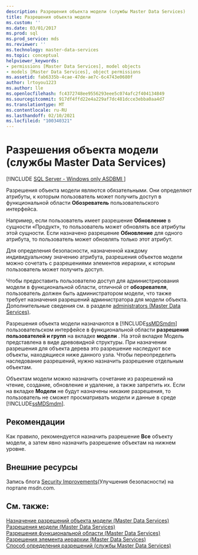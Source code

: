 ```yaml
---
description: Разрешения объекта модели (службы Master Data Services)
title: Разрешения объекта модели
ms.custom: ''
ms.date: 03/01/2017
ms.prod: sql
ms.prod_service: mds
ms.reviewer: ''
ms.technology: master-data-services
ms.topic: conceptual
helpviewer_keywords:
- permissions [Master Data Services], model objects
- models [Master Data Services], object permissions
ms.assetid: fab6335b-4cae-47de-ae7c-6c4743e0680f
author: lrtoyou1223
ms.author: lle
ms.openlocfilehash: fc4372748ee9556293eee5c074afc2f404134849
ms.sourcegitcommit: 917df4ffd22e4a229af7dc481dcce3ebba0aa4d7
ms.translationtype: MT
ms.contentlocale: ru-RU
ms.lasthandoff: 02/10/2021
ms.locfileid: "100340321"
---
```

# <a name="model-object-permissions-master-data-services"></a>Разрешения объекта модели (службы Master Data Services)

[!INCLUDE [SQL Server - Windows only ASDBMI  ](../includes/applies-to-version/sql-windows-only-asdbmi.md)]

  Разрешения объекта модели являются обязательными. Они определяют атрибуты, к которым пользователь может получить доступ в функциональной области **Обозреватель** пользовательского интерфейса.  
  
 Например, если пользователь имеет разрешение **Обновление** в сущности «Продукт», то пользователь может обновлять все атрибуты этой сущности. Если назначено разрешение **Обновление** для одного атрибута, то пользователь может обновлять только этот атрибут.  
  
 Для определения безопасности, назначенной каждому индивидуальному значению атрибута, разрешения объектов модели можно сочетать с разрешениями элементов иерархии, к которым пользователь может получить доступ.  
  
 Чтобы предоставить пользователю доступ для администрирования модели в функциональной области, отличной от **обозревателя**, пользователь должен быть администратором модели, что также требует назначения разрешений администратора для модели объекта. Дополнительные сведения см. в разделе [administrators &#40;Master Data Services&#41;](../master-data-services/administrators-master-data-services.md).  
  
 Разрешения объекта модели назначаются в [!INCLUDE[ssMDSmdm](../includes/ssmdsmdm-md.md)] пользовательском интерфейсе в функциональной области **разрешения пользователей и групп** на вкладке **модели** . На этой вкладке Модель представлена в виде древовидной структуры. При назначении разрешения для объекта дерева это разрешение наследуют все объекты, находящиеся ниже данного узла. Чтобы переопределить наследование разрешений, нужно назначить разрешение отдельным объектам.  
  
 Объектам модели можно назначить сочетание из разрешений на чтение, создание, обновление и удаление, а также запретить их. Если на вкладке **Модели** не будут назначены никакие разрешения, то пользователь не сможет просматривать модели и данные в среде [!INCLUDE[ssMDSmdm](../includes/ssmdsmdm-md.md)].  
  
## <a name="best-practice"></a>Рекомендации  
 Как правило, рекомендуется назначить разрешение **Все** объекту модели, а затем явно назначить разрешение объектам на нижнем уровне.  
  
## <a name="external-resources"></a>Внешние ресурсы  
 Запись блога [Security Improvements](/archive/blogs/e7/improvements-to-autoplay)(Улучшения безопасности) на портале msdn.com.  
  
## <a name="see-also"></a>См. также:  
 [Назначение разрешений объекта модели &#40;Master Data Services&#41;](../master-data-services/assign-model-object-permissions-master-data-services.md)   
 [Разрешения модели &#40;Master Data Services&#41;](../master-data-services/model-permissions-master-data-services.md)   
 [Разрешения функциональной области &#40;Master Data Services&#41;](../master-data-services/functional-area-permissions-master-data-services.md)   
 [Разрешения элемента иерархии &#40;Master Data Services&#41;](../master-data-services/hierarchy-member-permissions-master-data-services.md)   
 [Способ определения разрешений (службы Master Data Services)](../master-data-services/how-permissions-are-determined-master-data-services.md)  
  
